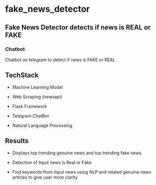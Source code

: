 # fake_news_detector

## Fake News Detector detects if news is REAL or FAKE ##

### Chatbot ###

Chatbot on telegram to detect if news is FAKE
or REAL


## TechStack ##

* Machine Learning Model

* Web Scraping (newsapi)

* Flask Framework

* Telegram ChatBot

* Natural Language Processing

## Results
* Displays top trending genuine news and top trending fake news.

* Detection of Input news is Real or Fake

* Find keywords from input news using NLP and related genuine news    articles to give user more clarity